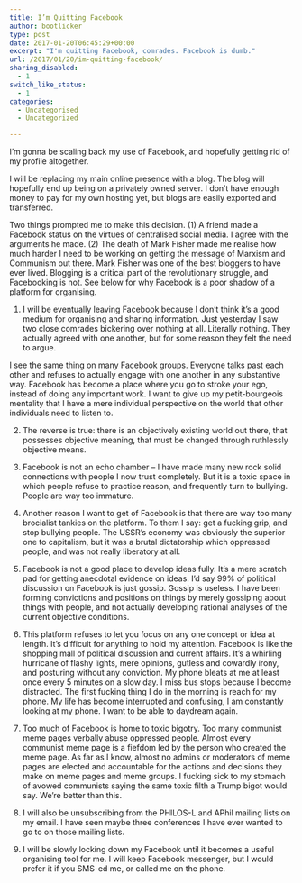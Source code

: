 ```yaml
---
title: I’m Quitting Facebook
author: bootlicker
type: post
date: 2017-01-20T06:45:29+00:00
excerpt: "I'm quitting Facebook, comrades. Facebook is dumb."
url: /2017/01/20/im-quitting-facebook/
sharing_disabled:
  - 1
switch_like_status:
  - 1
categories:
  - Uncategorised
  - Uncategorized

---
```

I&#8217;m gonna be scaling back my use of Facebook, and hopefully getting rid of my profile altogether.

I will be replacing my main online presence with a blog. The blog will hopefully end up being on a privately owned server. I don&#8217;t have enough money to pay for my own hosting yet, but blogs are easily exported and transferred.

Two things prompted me to make this decision. (1) A friend made a Facebook status on the virtues of centralised social media. I agree with the arguments he made. (2) The death of Mark Fisher made me realise how much harder I need to be working on getting the message of Marxism and Communism out there. Mark Fisher was one of the best bloggers to have ever lived. Blogging is a critical part of the revolutionary struggle, and Facebooking is not. See below for why Facebook is a poor shadow of a platform for organising.

1. I will be eventually leaving Facebook because I don&#8217;t think it&#8217;s a good medium for organising and sharing information. Just yesterday I saw two close comrades bickering over nothing at all. Literally nothing. They actually agreed with one another, but for some reason they felt the need to argue.

I see the same thing on many Facebook groups. Everyone talks past each other and refuses to actually engage with one another in any substantive way. Facebook has become a place where you go to stroke your ego, instead of doing any important work. I want to give up my petit-bourgeois mentality that I have a mere individual perspective on the world that other individuals need to listen to.

2. The reverse is true: there is an objectively existing world out there, that possesses objective meaning, that must be changed through ruthlessly objective means.

3. Facebook is not an echo chamber &#8211; I have made many new rock solid connections with people I now trust completely. But it is a toxic space in which people refuse to practice reason, and frequently turn to bullying. People are way too immature.

4. Another reason I want to get of Facebook is that there are way too many brocialist tankies on the platform. To them I say: get a fucking grip, and stop bullying people. The USSR&#8217;s economy was obviously the superior one to capitalism, but it was a brutal dictatorship which oppressed people, and was not really liberatory at all.

5. Facebook is not a good place to develop ideas fully. It&#8217;s a mere scratch pad for getting anecdotal evidence on ideas. I&#8217;d say 99% of political discussion on Facebook is just gossip. Gossip is useless. I have been forming convictions and positions on things by merely gossiping about things with people, and not actually developing rational analyses of the current objective conditions.

6. This platform refuses to let you focus on any one concept or idea at length. It&#8217;s difficult for anything to hold my attention. Facebook is like the shopping mall of political discussion and current affairs. It&#8217;s a whirling hurricane of flashy lights, mere opinions, gutless and cowardly irony, and posturing without any conviction. My phone bleats at me at least once every 5 minutes on a slow day. I miss bus stops because I become distracted. The first fucking thing I do in the morning is reach for my phone. My life has become interrupted and confusing, I am constantly looking at my phone. I want to be able to daydream again.

7. Too much of Facebook is home to toxic bigotry. Too many communist meme pages verbally abuse oppressed people. Almost every communist meme page is a fiefdom led by the person who created the meme page. As far as I know, almost no admins or moderators of meme pages are elected and accountable for the actions and decisions they make on meme pages and meme groups. I fucking sick to my stomach of avowed communists saying the same toxic filth a Trump bigot would say. We&#8217;re better than this.

8. I will also be unsubscribing from the PHILOS-L and APhil mailing lists on my email. I have seen maybe three conferences I have ever wanted to go to on those mailing lists.

9. I will be slowly locking down my Facebook until it becomes a useful organising tool for me. I will keep Facebook messenger, but I would prefer it if you SMS-ed me, or called me on the phone.